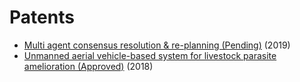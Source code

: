 Patents
======
* [Multi agent consensus resolution & re-planning (Pending)](https://patents.google.com/patent/US20190103192A1/en) (2019)
* [Unmanned aerial vehicle-based system for livestock parasite amelioration (Approved)](https://patents.google.com/patent/US9943387B2/en) (2018)
